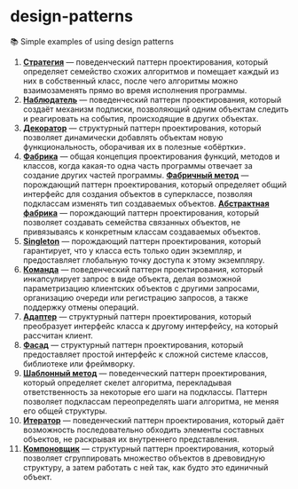 # design-patterns
📚 Simple examples of using design patterns

1. **[Стратегия](https://github.com/never-sleeps/design-patterns/tree/master/src/strategy)** — поведенческий паттерн проектирования, который определяет семейство схожих алгоритмов и помещает каждый из них в собственный класс, после чего алгоритмы можно взаимозаменять прямо во время исполнения программы. 
2. **[Наблюдатель](https://github.com/never-sleeps/design-patterns/tree/master/src/observer)** — поведенческий паттерн проектирования, который создаёт механизм подписки, позволяющий одним объектам следить и реагировать на события, происходящие в других объектах.
3. **[Декоратор](https://github.com/never-sleeps/design-patterns/tree/master/src/decorator)** — структурный паттерн проектирования, который позволяет динамически добавлять объектам новую функциональность, оборачивая их в полезные «обёртки».
4. **[Фабрика](https://github.com/never-sleeps/design-patterns/tree/master/src/factory)** — общая концепция проектирования функций, методов и классов, когда какая-то одна часть программы отвечает за создание других частей программы.
 **[Фабричный метод](https://github.com/never-sleeps/design-patterns/tree/master/src/factory/FactoryMethod)** — порождающий паттерн проектирования, который определяет общий интерфейс для создания объектов в суперклассе, позволяя подклассам изменять тип создаваемых объектов.
 **[Абстрактная фабрика](https://github.com/never-sleeps/design-patterns/tree/master/src/factory/AbstractFactory)** — порождающий паттерн проектирования, который позволяет создавать семейства связанных объектов, не привязываясь к конкретным классам создаваемых объектов.
5. **[Singleton](https://github.com/never-sleeps/design-patterns/tree/master/src/singleton)** — порождающий паттерн проектирования, который гарантирует, что у класса есть только один экземпляр, и предоставляет глобальную точку доступа к этому экземпляру.
6. **[Команда](https://github.com/never-sleeps/design-patterns/tree/master/src/command)** — поведенческий паттерн проектирования, который инкапсулирует запрос в виде объекта, делая возможной параметризацию клиентских объектов с другими запросами, организацию очереди или регистрацию запросов, а также поддержку отмены операций.
7. **[Адаптер](https://github.com/never-sleeps/design-patterns/tree/master/src/adapter)** — структурный паттерн проектирования, который преобразует интерфейс класса к другому интерфейсу, на который рассчитан клиент.
8. **[Фасад](https://github.com/never-sleeps/design-patterns/tree/master/src/facade)** — структурный паттерн проектирования, который предоставляет простой интерфейс к сложной системе классов, библиотеке или фреймворку.
9. **[Шаблонный метод](https://github.com/never-sleeps/design-patterns/tree/master/src/templateMethod)** — поведенческий паттерн проектирования, который определяет скелет алгоритма, перекладывая ответственность за некоторые его шаги на подклассы. Паттерн позволяет подклассам переопределять шаги алгоритма, не меняя его общей структуры.
10. **[Итератор](https://github.com/never-sleeps/design-patterns/tree/master/src/iterator)** — поведенческий паттерн проектирования, который даёт возможность последовательно обходить элементы составных объектов, не раскрывая их внутреннего представления.
11. **[Компоновщик](https://github.com/never-sleeps/design-patterns/tree/master/src/composite)** — структурный паттерн проектирования, который позволяет сгруппировать множество объектов в древовидную структуру, а затем работать с ней так, как будто это единичный объект.
